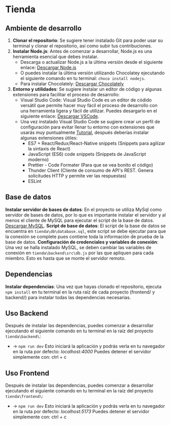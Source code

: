 # Tienda

## Ambiente de desarrollo

1. **Clonar el repositorio**: Se sugiere tener instalado Git para poder usar su terminal y clonar el repositorio, así como subir tus contribuciones.
2. **Instalar Node.js**: Antes de comenzar a desarrollar, Node.js es una herramienta esencial que debes instalar.
    - Descarga o actualizar Node.js a la última versión desde el siguiente enlace: [Descargar Node.js](https://nodejs.org/en/download)
    - O puedes instalar la última versión utilizando Chocolatey ejecutando el siguiente comando en tu terminal: `choco install nodejs`.
    - Para instalar Chocolately: [Descargar Chocolately](https://chocolatey.org/install)
3. **Entorno y utilidades**: Se sugiere instalar un editor de código y algunas extensiones para facilitar el proceso de desarrollo:
    - Visual Studio Code: Visual Studio Code es un editor de códido versátil que permite hacer muy fácil el proceso de desarrollo con una herramienta ligera y fácil de utilizar. Puedes desargarlo en el siguiente enlace: [Descargar VSCode](https://code.visualstudio.com/download).
    - Una vez instalado Visual Studio Code se sugiere crear un perfil de configuración para evitar llenar tu entorno con extensiones que usarás muy puntualmente [Tutorial](https://www.youtube.com/watch?v=_2F2Zt-_tUA), después deberías instalar algunas extensiones útiles:
        * ES7 + React/Redux/React-Native snippets (Snippets para agilizar la sintaxis de React)
        * JavaScript (ES6) code snippets (Snippets de JavaScript moderno)
        * Prettier - Code Formater (Para que se vea bonito el código)
        * Thunder Client (Cliente de consumo de API's REST. Genera solicitudes HTTP y permite ver las respuestas)
        * ESLint
## Base de datos
**Instalar servidor de bases de datos**: En el proyecto se utiliza MySql como servidor de bases de datos, por lo que es importante instalar el servidor y al menos el cliente de MySQL para ejecutar el script de la base de datos. [Descargar MySQL](https://dev.mysql.com/downloads/).
**Script de base de datos**: El script de la base de datos se encuentra en `tienda\db\database.sql`, este script se debe ejecutar para que la conexión se complete pues contiene toda la información de prueba de la base de datos.
**Configuración de credenciales y variables de conexión**: Una vez se halla instalado MySQL, se deben cambiar las variables de conexión en `tienda\backend\src\db.js` por las que apliquen para cada miembro. Esto es hasta que se monte el servidor remoto.

## Dependencias
**Instalar dependencias**: Una vez que hayas clonado el repositorio, ejecuta `npm install` en tu terminal en la ruta raíz de cada proyecto (frontend/ y backend/) para instalar todas las dependencias necesarias.

## Uso Backend

Después de instalar las dependencias, puedes comenzar a desarrollar ejecutando el siguiente comando en tu terminal en la raíz del proyecto `tienda\backend\`:

-   -> `npm run dev`
    Esto iniciará la aplicación y podrás verla en tu navegador en la ruta por defecto: _localhost:4000_
    Puedes detener el servidor simplemente con: ctrl + c

## Uso Frontend

Después de instalar las dependencias, puedes comenzar a desarrollar ejecutando el siguiente comando en tu terminal en la raíz del proyecto `tienda\frontend\`:

-   -> `npm run dev`
    Esto iniciará la aplicación y podrás verla en tu navegador en la ruta por defecto: _localhost:5173_
    Puedes detener el servidor simplemente con: ctrl + c
